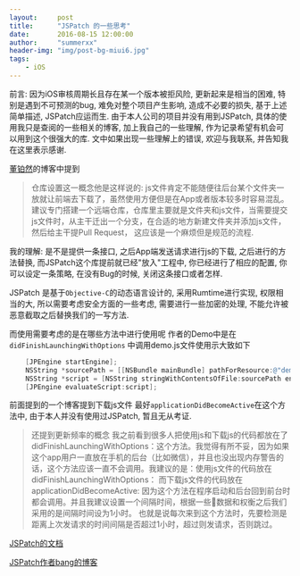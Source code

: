 ```yaml
---
layout:     post
title:      "JSPatch 的一些思考"
date:       2016-08-15 12:00:00
author:     "summerxx"
header-img: "img/post-bg-miui6.jpg"
tags:
    - iOS
---
```


前言: 因为iOS审核周期长且存在某一个版本被拒风险, 更新起来是相当的困难, 特别是遇到不可预测的bug, 难免对整个项目产生影响, 造成不必要的损失, 基于上述简单描述, JSPatch应运而生.
由于本人公司的项目并没有用到JSPatch, 具体的使用我只是查阅的一些相关的博客, 加上我自己的一些理解, 作为记录希望有机会可以用到这个很强大的库. 文中如果出现一些理解上的错误, 欢迎与我联系, 并告知我在这里表示感谢.
<!--more-->
[董铂然](http://www.cnblogs.com/dsxniubility/p/5080875.html)的博客中提到

>仓库设置这一概念他是这样说的:
>js文件肯定不能随便往后台某个文件夹一放就让前端去下载了，虽然使用方便但是在App或者版本较多时容易混乱。建议专门搭建一个远端仓库，仓库里主要就是文件夹和js文件，当需要提交js文件时，从主干迁出一个分支，在合适的地方新建文件夹并添加js文件，然后给主干提Pull Request， 这应该是一个麻烦但是规范的流程.

我的理解: 是不是提供一条接口, 之后App端发送请求进行js的下载, 之后进行的方法替换, 而JSPatch这个库提前就已经"放入"工程中, 你已经进行了相应的配置, 你可以设定一条策略, 在没有Bug的时候, 关闭这条接口或者怎样.

JSPatch 是基于`Objective-C`的动态语言设计的, 采用Rumtime进行实现, 权限相当的大, 所以需要考虑安全方面的一些考虑, 需要进行一些加密的处理, 不能允许被恶意截取之后替换我们的一写方法.

而使用需要考虑的是在哪些方法中进行使用呢 作者的Demo中是在`didFinishLaunchingWithOptions` 中调用demo.js文件使用示大致如下

```objectivec
    [JPEngine startEngine];
    NSString *sourcePath = [[NSBundle mainBundle] pathForResource:@"demo" ofType:@"js"];
    NSString *script = [NSString stringWithContentsOfFile:sourcePath encoding:NSUTF8StringEncoding error:nil];
    [JPEngine evaluateScript:script];
```

前面提到的一个博客提到下载js文件 最好`applicationDidBecomeActive`在这个方法中, 由于本人并没有使用过JSPatch, 暂且无从考证.

> 还提到更新频率的概念
> 我之前看到很多人把使用js和下载js的代码都放在了didFinishLaunchingWithOptions：这个方法。我觉得有所不妥，因为如果这个app用户一直放在手机的后台（比如微信），并且也没出现内存警告的话，这个方法应该一直不会调用。我建议的是：使用js文件的代码放在didFinishLaunchingWithOptions： 而下载js文件的代码放在applicationDidBecomeActive: 因为这个方法在程序启动和后台回到前台时都会调用。并且我建议设置一个间隔时间，根据一些数据和权衡之后我们采用的是间隔时间设为1小时。 也就是说每次来到这个方法时，先要检测是距离上次发请求的时间间隔是否超过1小时，超过则发请求，否则跳过。

[JSPatch的文档](https://github.com/bang590/JSPatch/wiki/JSPatch-%E5%9F%BA%E7%A1%80%E7%94%A8%E6%B3%95#1-require)

[JSPatch作者bang的博客](http://blog.cnbang.net/about/)

